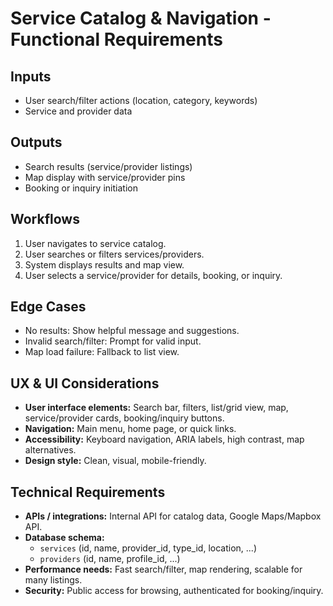 # Service Catalog & Navigation - Functional Requirements

## Inputs
- User search/filter actions (location, category, keywords)
- Service and provider data

## Outputs
- Search results (service/provider listings)
- Map display with service/provider pins
- Booking or inquiry initiation

## Workflows
1. User navigates to service catalog.
2. User searches or filters services/providers.
3. System displays results and map view.
4. User selects a service/provider for details, booking, or inquiry.

## Edge Cases
- No results: Show helpful message and suggestions.
- Invalid search/filter: Prompt for valid input.
- Map load failure: Fallback to list view.

## UX & UI Considerations
- **User interface elements:** Search bar, filters, list/grid view, map, service/provider cards, booking/inquiry buttons.
- **Navigation:** Main menu, home page, or quick links.
- **Accessibility:** Keyboard navigation, ARIA labels, high contrast, map alternatives.
- **Design style:** Clean, visual, mobile-friendly.

## Technical Requirements
- **APIs / integrations:** Internal API for catalog data, Google Maps/Mapbox API.
- **Database schema:**
  - `services` (id, name, provider_id, type_id, location, ...)
  - `providers` (id, name, profile_id, ...)
- **Performance needs:** Fast search/filter, map rendering, scalable for many listings.
- **Security:** Public access for browsing, authenticated for booking/inquiry.
